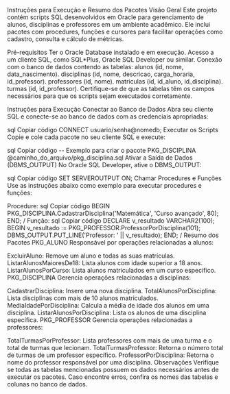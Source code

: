 Instruções para Execução e Resumo dos Pacotes
Visão Geral
Este projeto contém scripts SQL desenvolvidos em Oracle para gerenciamento de alunos, disciplinas e professores em um ambiente acadêmico. Ele inclui pacotes com procedures, funções e cursores para facilitar operações como cadastro, consulta e cálculo de métricas.

Pré-requisitos
Ter o Oracle Database instalado e em execução.
Acesso a um cliente SQL, como SQL*Plus, Oracle SQL Developer ou similar.
Conexão com o banco de dados contendo as tabelas:
alunos (id, nome, data_nascimento).
disciplinas (id, nome, descricao, carga_horaria, id_professor).
professores (id, nome).
matriculas (id, id_aluno, id_disciplina).
turmas (id, id_professor).
Certifique-se de que as tabelas têm os campos necessários para que os scripts sejam executados corretamente.

Instruções para Execução
Conectar ao Banco de Dados
Abra seu cliente SQL e conecte-se ao banco de dados com as credenciais apropriadas:

sql
Copiar código
CONNECT usuario/senha@nomedb;
Executar os Scripts
Copie e cole cada pacote no seu cliente SQL e execute:

sql
Copiar código
-- Exemplo para criar o pacote PKG_DISCIPLINA
@caminho_do_arquivo/pkg_disciplina.sql
Ativar a Saída de Dados (DBMS_OUTPUT)
No Oracle SQL Developer, ative o DBMS_OUTPUT:

sql
Copiar código
SET SERVEROUTPUT ON;
Chamar Procedures e Funções
Use as instruções abaixo como exemplo para executar procedures e funções:

Procedure:
sql
Copiar código
BEGIN
    PKG_DISCIPLINA.CadastrarDisciplina('Matemática', 'Curso avançado', 80);
END;
/
Função:
sql
Copiar código
DECLARE
    v_resultado VARCHAR2(100);
BEGIN
    v_resultado := PKG_PROFESSOR.ProfessorPorDisciplina(101);
    DBMS_OUTPUT.PUT_LINE('Professor: ' || v_resultado);
END;
/
Resumo dos Pacotes
PKG_ALUNO
Responsável por operações relacionadas a alunos:

ExcluirAluno: Remove um aluno e todas as suas matrículas.
ListarAlunosMaioresDe18: Lista alunos com idade superior a 18 anos.
ListarAlunosPorCurso: Lista alunos matriculados em um curso específico.
PKG_DISCIPLINA
Gerencia operações relacionadas a disciplinas:

CadastrarDisciplina: Insere uma nova disciplina.
TotalAlunosPorDisciplina: Lista disciplinas com mais de 10 alunos matriculados.
MediaIdadePorDisciplina: Calcula a média de idade dos alunos em uma disciplina.
ListarAlunosPorDisciplina: Lista os alunos de uma disciplina específica.
PKG_PROFESSOR
Gerencia operações relacionadas a professores:

TotalTurmasPorProfessor: Lista professores com mais de uma turma e o total de turmas que lecionam.
TotalTurmasProfessor: Retorna o número total de turmas de um professor específico.
ProfessorPorDisciplina: Retorna o nome do professor responsável por uma disciplina.
Observações
Verifique se todas as tabelas mencionadas possuem os dados necessários antes de executar os pacotes.
Caso encontre erros, confira os nomes das tabelas e colunas no banco de dados.
